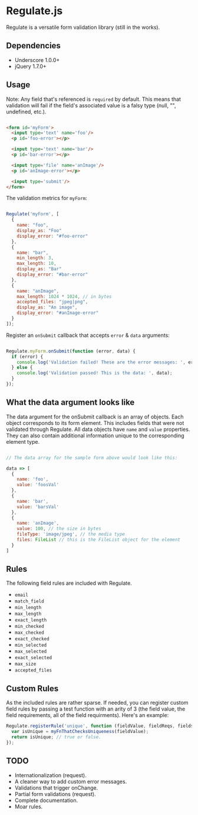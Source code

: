 Regulate.js
===========

Regulate is a versatile form validation library (still in the works).

Dependencies
------------

* Underscore 1.0.0+
* jQuery 1.7.0+

Usage
-----

Note: Any field that's referenced is `required` by default. This means that validation
will fail if the field's associated value is a falsy type (null, "", undefined, etc.).

```html

<form id='myForm'>
  <input type='text' name='foo'/>
  <p id='foo-error'></p>

  <input type='text' name='bar'/>
  <p id='bar-error'></p>

  <input type='file' name='anImage'/>
  <p id='anImage-error'></p>

  <input type='submit'/>
</form>

```

The validation metrics for `myForm`:

```js

Regulate('myForm', [
  {
    name: "foo",
    display_as: "Foo"
    display_error: "#foo-error"
  },
  {
    name: "bar",
    min_length: 3,
    max_length: 10,
    display_as: "Bar"
    display_error: "#bar-error"
  },
  {
    name: "anImage",
    max_length: 1024 * 1024, // in bytes
    accepted_files: "jpeg|png",
    display_as: "An image",
    display_error: "#anImage-error"
  }
]);

```

Register an `onSubmit` callback that accepts `error` & `data` arguments:

```js

Regulate.myForm.onSubmit(function (error, data) {
  if (error) {
    console.log('Validation failed! These are the error messages: ', error);
  } else {
    console.log('Validation passed! This is the data: ', data);
  }
});

```

What the data argument looks like
---------------------------------

The data argument for the onSubmit callback is an array of objects. Each object
corresponds to its form element. This includes fields that were not validated
through Regulate. All data objects have `name` and `value` properties. They
can also contain additional information unique to the corresponding element type.

```js

// The data array for the sample form above would look like this:

data => [
  {
    name: 'foo',
    value: 'foosVal'
  },
  {
    name: 'bar',
    value: 'barsVal'
  },
  {
    name: 'anImage',
    value: 100, // the size in bytes
    fileType: 'image/jpeg', // the media type
    files: FileList // this is the FileList object for the element
  }
]


```


Rules
-----

The following field rules are included with Regulate.

* `email`
* `match_field`
* `min_length`
* `max_length`
* `exact_length`
* `min_checked`
* `max_checked`
* `exact_checked`
* `min_selected`
* `max_selected`
* `exact_selected`
* `max_size`
* `accepted_files`

Custom Rules
------------

As the included rules are rather sparse. If needed, you can register
custom field rules by passing a test function with an arity of 3 (the field value, the field requirements, all of the field requirments). Here's an example:

```js
Regulate.registerRule('unique', function (fieldValue, fieldReqs, fields) {
  var isUnique = myFnThatChecksUniqueness(fieldValue);
  return isUnique; // true or false.
});
```

TODO
----

* Internationalization (request).
* A cleaner way to add custom error messages.
* Validations that trigger onChange.
* Partial form validations (request).
* Complete documentation.
* Moar rules.
